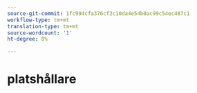 ```yaml
---
source-git-commit: 1fc994cfa376cf2c10da4e54b0ac99c54ec487c1
workflow-type: tm+mt
translation-type: tm+mt
source-wordcount: '1'
ht-degree: 0%

---
```

# platshållare
